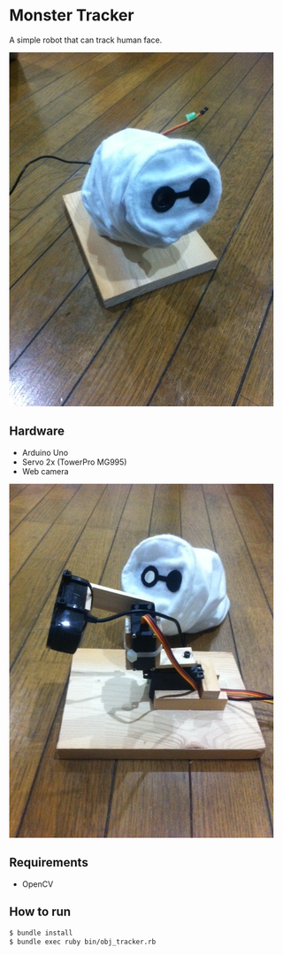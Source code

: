 # Monster Tracker
A simple robot that can track human face.

![bmax](https://github.com/e-eq-mc2/monster-tracker/blob/master/img/bmax_2.jpg)

## Hardware
- Arduino Uno
- Servo 2x (TowerPro MG995)
- Web camera

![bmax](https://github.com/e-eq-mc2/monster-tracker/blob/master/img/bmax_1.jpg)

## Requirements
- OpenCV


## How to run

```
$ bundle install
$ bundle exec ruby bin/obj_tracker.rb
```
